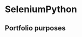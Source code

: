 # SeleniumPython
Portfolio purposes
---------------------------------------------------------------
